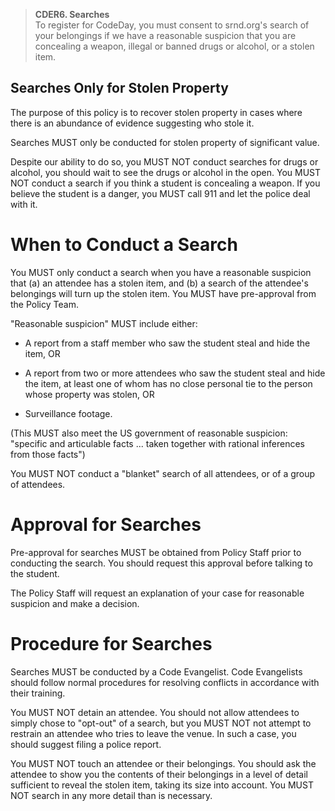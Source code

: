 > **CDER6. Searches**  
> To register for CodeDay, you must consent to srnd.org's search of your belongings if we have a reasonable suspicion that you are concealing a weapon, illegal or banned drugs or alcohol, or a stolen item.

## Searches Only for Stolen Property

The purpose of this policy is to recover stolen property in cases where there is an abundance of evidence suggesting who stole it.

Searches MUST only be conducted for stolen property of significant value.

Despite our ability to do so, you MUST NOT conduct searches for drugs or alcohol, you should wait to see the drugs or alcohol in the open. You MUST NOT conduct a search if you think a student is concealing a weapon. If you believe the student is a danger, you MUST call 911 and let the police deal with it.

# When to Conduct a Search

You MUST only conduct a search when you have a reasonable suspicion that \(a\) an attendee has a stolen item, and \(b\) a search of the attendee's belongings will turn up the stolen item. You MUST have pre-approval from the Policy Team.

"Reasonable suspicion" MUST include either:

* A report from a staff member who saw the student steal and hide the item, OR

* A report from two or more attendees who saw the student steal and hide the item, at least one of whom has no close personal tie to the person whose property was stolen, OR

* Surveillance footage.

\(This MUST also meet the US government of reasonable suspicion: "specific and articulable facts ... taken together with rational inferences from those facts"\)

You MUST NOT conduct a "blanket" search of all attendees, or of a group of attendees.

# Approval for Searches

Pre-approval for searches MUST be obtained from Policy Staff prior to conducting the search. You should request this approval before talking to the student.

The Policy Staff will request an explanation of your case for reasonable suspicion and make a decision.

# Procedure for Searches

Searches MUST be conducted by a Code Evangelist. Code Evangelists should follow normal procedures for resolving conflicts in accordance with their training.

You MUST NOT detain an attendee. You should not allow attendees to simply chose to "opt-out" of a search, but you MUST NOT not attempt to restrain an attendee who tries to leave the venue. In such a case, you should suggest filing a police report.

You MUST NOT touch an attendee or their belongings. You should ask the attendee to show you the contents of their belongings in a level of detail sufficient to reveal the stolen item, taking its size into account. You MUST NOT search in any more detail than is necessary.



